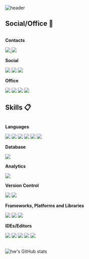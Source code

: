 ![header](https://capsule-render.vercel.app/api?type=soft&color=7390AD&height=150&section=header&text=Welcome%20to%20hw's%20GitHub!%20&animation=twinkling&fontSize=30&fontColor=FFFFFF)

## Social/Office 💬

<div style="display:flex; flex-direction:column; align-items:flex-start;">
    <!-- Contacts --> 
    <p><strong>Contacts</strong></p>
    <div>
        <a href="mailto:﻿"henajung10@gmail.com">
            <img src="https://img.shields.io/badge/Gmail-D14836?style=for-the-badge&logo=gmail&logoColor=white">
        </a>
        <a href="https://www.linkedin.com/in/hyewon-jung-293a8b244/">
            <img src="https://img.shields.io/badge/linkedin-%230077B5.svg?style=for-the-badge&logo=linkedin&logoColor=white">
        </a>
    </div>
    <!-- Social --> 
    <p><strong>Social</strong></p>
    <div>
        <img src="https://img.shields.io/badge/Discord-%235865F2.svg?style=for-the-badge&logo=discord&logoColor=white">
        <img src="https://img.shields.io/badge/Slack-4A154B?style=for-the-badge&logo=slack&logoColor=white">
        <img src="https://img.shields.io/badge/GroupMe-00AFF0?style=for-the-badge&logo=groupme&logoColor=white">
    </div>
     <!-- Office --> 
    <p><strong>Office</strong></p>
    <div>
        <img src="https://img.shields.io/badge/Notion-000000?style=for-the-badge&logo=notion&logoColor=white">
        <img src="https://img.shields.io/badge/Microsoft%20Word-2B579A.svg?style=for-the-badge&logo=Microsoft-Word&logoColor=white">
        <img src="https://img.shields.io/badge/Microsoft%20PowerPoint-B7472A.svg?style=for-the-badge&logo=Microsoft-PowerPoint&logoColor=white">
        <img src="https://img.shields.io/badge/Microsoft%20Excel-217346.svg?style=for-the-badge&logo=Microsoft-Excel&logoColor=white">
    </div>
</div>

## Skills 📋

<div style="display:flex; flex-direction:column; align-items:flex-start;">
    <!-- Languages -->
    <p><strong>Languages</strong></p>
    <div>
        <img src="https://img.shields.io/badge/python-3670A0?style=for-the-badge&logo=python&logoColor=ffdd54">  
        <img src="https://img.shields.io/badge/r-%23276DC3.svg?style=for-the-badge&logo=r&logoColor=white">
        <img src="https://img.shields.io/badge/html5-%23E34F26.svg?style=for-the-badge&logo=html5&logoColor=white">
        <img src="https://img.shields.io/badge/css3-%231572B6.svg?style=for-the-badge&logo=css3&logoColor=white"> 
        <img src="https://img.shields.io/badge/markdown-%23000000.svg?style=for-the-badge&logo=markdown&logoColor=white">
        <img src="https://img.shields.io/badge/java-%23ED8B00.svg?style=for-the-badge&logo=openjdk&logoColor=white">
    </div>
    <!-- Database -->
    <p><strong>Database</strong></p>
    <div>
        <img src="https://img.shields.io/badge/mysql-4479A1?style=for-the-badge&logo=mysql&logoColor=white"> 
    </div>
    <!-- Analytics -->
    <p><strong>Analytics</strong></p>
    <div>
        <img src="https://img.shields.io/badge/Tableau-E97627?style=for-the-badge&logo=Tableau&logoColor=white"> 
    </div>
    <!-- Version Control -->
    <p><strong>Version Control</strong></p>
    <div>
        <img src="https://img.shields.io/badge/git-%23F05033.svg?style=for-the-badge&logo=git&logoColor=white">
        <img src="https://img.shields.io/badge/github-%23121011.svg?style=for-the-badge&logo=github&logoColor=white">
    </div>
    <!-- Frameworks, Platforms and Libraries -->
    <p><strong>Frameworks, Platforms and Libraries</strong></p>
    <div>
        <img src="https://img.shields.io/badge/Anaconda-%2344A833.svg?style=for-the-badge&logo=anaconda&logoColor=white">
        <img src="https://img.shields.io/badge/django-%23092E20.svg?style=for-the-badge&logo=django&logoColor=white">
        <img src="https://img.shields.io/badge/bootstrap-7952B3?style=flat-square&logo=bootstrap&logoColor=white">
    </div>
    <!-- IDEs/Editors -->
    <p><strong>IDEs/Editors</strong></p>
    <div>
        <img src="https://img.shields.io/badge/jupyter-%23FA0F00.svg?style=for-the-badge&logo=jupyter&logoColor=white">
        <img src="https://img.shields.io/badge/pycharm-143?style=for-the-badge&logo=pycharm&logoColor=black&color=black&labelColor=green">
        <img src="https://img.shields.io/badge/RStudio-4285F4?style=for-the-badge&logo=rstudio&logoColor=white">
        <img src="https://img.shields.io/badge/Visual%20Studio%20Code-0078d7.svg?style=for-the-badge&logo=visual-studio-code&logoColor=white">
        <img src="https://img.shields.io/badge/Colab-F9AB00?style=for-the-badge&logo=googlecolab&color=525252">
</div><br>
</div>



![hw's GitHub stats](https://github-readme-stats.vercel.app/api?username=hw1004&show_icons=true&theme=transparent&hide=issues)
<!-- ![trophy](https://github-profile-trophy.vercel.app/?username=hw1004)-->

